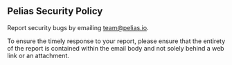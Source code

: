 ## Pelias Security Policy

Report security bugs by emailing team@pelias.io.

To ensure the timely response to your report, please ensure that the entirety of the report is contained within the email body and not solely behind a web link or an attachment.
